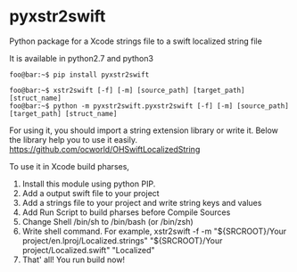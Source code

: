 # pyxstr2swift
Python package for a Xcode strings file to a swift localized string file

It is available in python2.7 and python3

```console
foo@bar:~$ pip install pyxstr2swift
```

```console
foo@bar:~$ xstr2swift [-f] [-m] [source_path] [target_path] [struct_name]
foo@bar:~$ python -m pyxstr2swift.pyxstr2swift [-f] [-m] [source_path] [target_path] [struct_name]
```

For using it, you should import a string extension library or write it.
Below the library help you to use it easily.
https://github.com/ocworld/OHSwiftLocalizedString


To use it in Xcode build pharses,
1. Install this module using python PIP.
2. Add a output swift file to your project
3. Add a strings file to your project and write string keys and values
4. Add Run Script to build pharses before Compile Sources
5. Change Shell /bin/sh to /bin/bash (or /bin/zsh)
6. Write shell command.
For example,
xstr2swift -f -m "${SRCROOT}/Your project/en.lproj/Localized.strings" "${SRCROOT}/Your project/Localized.swift" "Localized"
7. That' all! You run build now!


